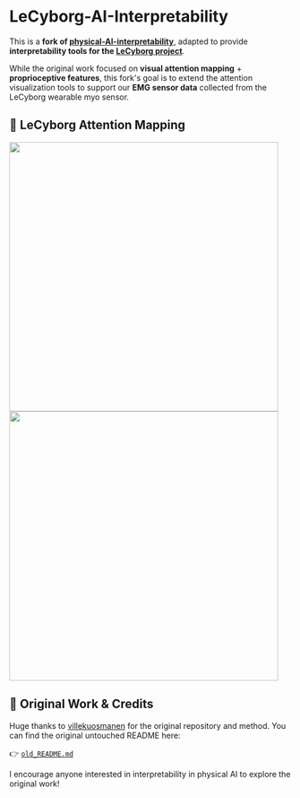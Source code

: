 # LeCyborg-AI-Interpretability

This is a **fork of [physical-AI-interpretability](https://github.com/villekuosmanen/physical-AI-interpretability)**, adapted to provide **interpretability tools for the [LeCyborg project](https://github.com/Mr-C4T/LeCyborg)**.

While the original work focused on **visual attention mapping** + **proprioceptive features**, this fork's goal is to extend the attention visualization tools to support our **EMG sensor data** collected from the LeCyborg wearable myo sensor. 

## 🧠 LeCyborg Attention Mapping

<img src="assets/emg_attention.gif" width="480">
<img src="assets/emg_dataset.gif" width="480">

## 📖 Original Work & Credits

Huge thanks to [villekuosmanen](https://github.com/villekuosmanen) for the original repository and method. You can find the original untouched README here:

👉 [`old_README.md`](./old_README.md)

I encourage anyone interested in interpretability in physical AI to explore the original work!
